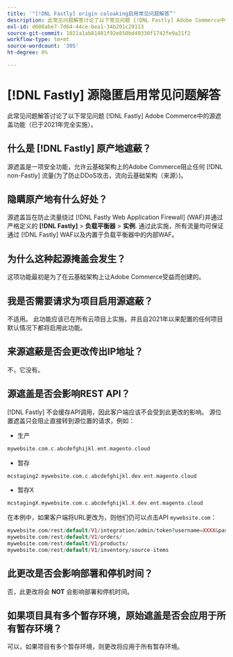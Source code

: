```yaml
---
title: '"[!DNL Fastly] origin coloaking启用常见问题解答”'
description: 此常见问题解答讨论了以下常见问题 [!DNL Fastly] Adobe Commerce中的源遮盖功能（已于2021年完全实施）。
exl-id: d608abe7-7d64-44ce-bea1-34b201c29113
source-git-commit: 1021a1ab81481f92e850bd49330f1742fe9a21f2
workflow-type: tm+mt
source-wordcount: '305'
ht-degree: 0%

---
```


# [!DNL Fastly] 源隐匿启用常见问题解答

此常见问题解答讨论了以下常见问题 [!DNL Fastly] Adobe Commerce中的源遮盖功能（已于2021年完全实施）。

## 什么是 [!DNL Fastly] 原产地遮蔽？

源遮盖是一项安全功能，允许云基础架构上的Adobe Commerce阻止任何 [!DNL non-Fastly] 流量(为了防止DDoS攻击，流向云基础架构（来源）)。

## 隐瞒原产地有什么好处？

源遮盖旨在防止流量绕过 [!DNL Fastly Web Application Firewall] (WAF)并通过严格定义的 **[!DNL Fastly]** > **负载平衡器** > **实例**. 通过此实施，所有流量均可保证通过 [!DNL Fastly] WAF以及内置于负载平衡器中的内部WAF。

## 为什么这种起源掩盖会发生？

这项功能最初是为了在云基础架构上让Adobe Commerce受益而创建的。

## 我是否需要请求为项目启用源遮蔽？

不适用。 此功能应该已在所有云项目上实施，并且自2021年以来配置的任何项目默认情况下都将启用此功能。

## 来源遮蔽是否会更改传出IP地址？

不，它没有。

## 源遮盖是否会影响REST API？

[!DNL Fastly] 不会缓存API调用，因此客户端应该不会受到此更改的影响。 源位置遮盖只会阻止直接转到源位置的请求，例如：

* 生产

```php
mywebsite.com.c.abcdefghijkl.ent.magento.cloud
```

* 暂存

```php
mcstaging2.mywebsite.com.c.abcdefghijkl.dev.ent.magento.cloud
```

* 暂存X

```php
mcstagingX.mywebsite.com.c.abcdefghijkl.X.dev.ent.magento.cloud
```

在本例中，如果客户端将URL更改为，则他们仍可以点击API ``mywebsite.com``：

```php
mywebsite.com/rest/default/V1/integration/admin/token?username=XXXX&password=XXXXX;
mywebsite.com/rest/default/V1/orders/
mywebsite.com/rest/default/V1/products/
mywebsite.com/rest/default/V1/inventory/source-items
```

## 此更改是否会影响部署和停机时间？

否，此更改将会 **NOT** 会影响部署和停机时间。

## 如果项目具有多个暂存环境，原始遮盖是否会应用于所有暂存环境？

可以，如果项目有多个暂存环境，则更改将应用于所有暂存环境。
